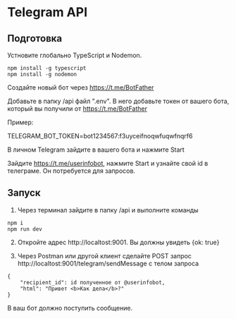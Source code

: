 # Telegram API

## Подготовка

Устновите глобально TypeScript и Nodemon.

```
npm install -g typescript
npm install -g nodemon
```

Создайте новый бот через https://t.me/BotFather

Добавьте в папку /api файл ".env". В него добавьте токен от вашего бота, который вы получили от https://t.me/BotFather

Пример:


TELEGRAM_BOT_TOKEN=bot1234567:f3uyceifnoqwfuqwfnqrf6

В личном Telegram зайдите в вашего бота и нажмите Start

Зайдите https://t.me/userinfobot, нажмите Start и узнайте свой id в телеграме. Он потребуется для запросов.

## Запуск

1. Через терминал зайдите в папку /api и выполните команды 

```
npm i 
npm run dev
```

2. Откройте адрес http://localtost:9001. Вы должны увидеть {ok: true}

3. Через Postman или другой клиент сделайте POST запрос http://localtost:9001/telegram/sendMessage с телом запроса 

```
{
    "recipient_id": id полученное от @userinfobot,
    "html": "Привет <b>Как дела</b>?"
}
```

В ваш бот должно поступить сообщение.